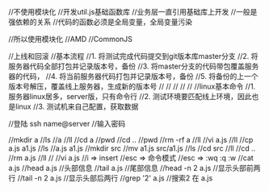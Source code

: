 //不使用模块化
//开发util.js基础函数库
//业务层一直引用基础库上开发
//一般是强依赖的关系
//代码的函数必须是全局变量，全局变量污染

//所以使用模块化
//AMD
//CommonJS

//上线和回滚
//基本流程
//1. 将测试完成代码提交到git版本库master分支
//2. 将服务器代码全部打包并记录版本号，备份
//3. 将master分支的代码带包覆盖服务器的代码，
//4. 将当前服务器代码打包并记录版本号，备份
//5. 将备份的上一个版本号解压，覆盖线上服务器，生成新的版本号
//
//
//
//
//
//linux基本命令
//1. 服务器linux居多，server版，只有命令行
//2. 测试环境要匹配线上环境，因此也是linux
//3. 测试机来自己配置，获取数据


//登陆 ssh name@server
//输入密码

//mkdir a 
//ls  //a
//ll
//cd a
//pwd
//cd ..
//pwd
//rm -rf a
//ll
//vi a.js
//ll
//cp a.js a1.js
//ls //a.js a1.js
//mkdir src
//mv a1.js src/a1.js
//ls
//cd src
//ll
//cd ..
//rm a.js
//ll
//
//vi a.js
//i => insert
//esc => 命令模式
//esc => :wq :q :w
//cat a.js
//head a.js //头部信息
//tail a.js //尾部信息
//head -n 2 a.js //显示头部前两行
//tail -n 2 a.js //显示头部后两行
//grep '2' a.js  //搜索2 在 a.js
 
